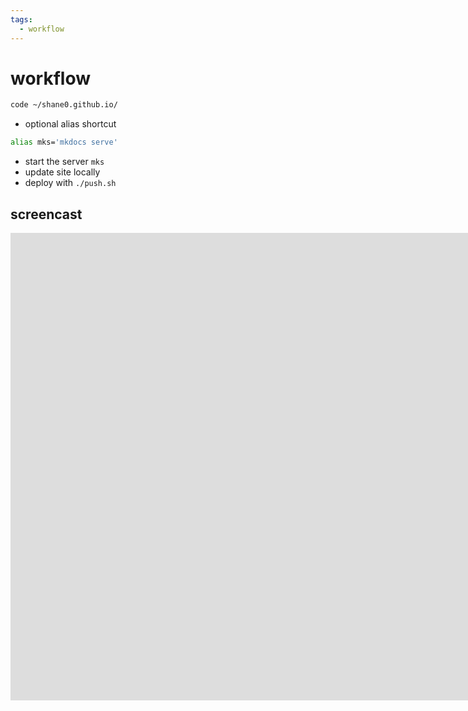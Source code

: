 ```yaml
---
tags:
  - workflow 
---
```

# workflow

```sh
code ~/shane0.github.io/
```

- optional alias shortcut 

```sh
alias mks='mkdocs serve'
```

- start the server `mks`
- update site locally 
- deploy with `./push.sh`

## screencast

<iframe width="1583" height="748" src="https://www.youtube.com/embed/9DBM8gEh2Vg" title="shanenull.com workflow" frameborder="0" allow="accelerometer; autoplay; clipboard-write; encrypted-media; gyroscope; picture-in-picture; web-share" allowfullscreen></iframe>
